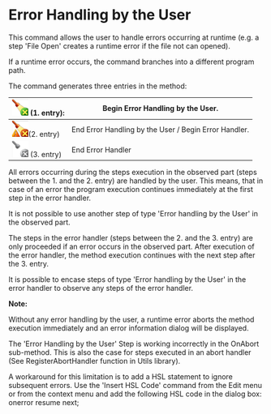 # Error Handling by the User

This command allows the user to handle errors occurring at runtime (e.g. a step 'File Open' creates a runtime error if the file not can opened).

If a runtime error occurs, the command branches into a different program path.

&#x20;

The command generates three entries in the method:

| ![](<../../.gitbook/assets/image (139).png>)  (1. entry): | Begin Error Handling by the User.                     |
| --------------------------------------------------------- | ----------------------------------------------------- |
|   ![](<../../.gitbook/assets/image (140).png>)(2. entry)  | End Error Handling by the User / Begin Error Handler. |
|  ![](<../../.gitbook/assets/image (141).png>) (3. entry)  | End Error Handler                                     |

All errors occurring during the steps execution in the observed part (steps between the 1. and the 2. entry) are handled by the user. This means, that in case of an error the program execution continues immediately at the first step in the error handler.

It is not possible to use another step of type 'Error handling by the User' in the observed part.

&#x20;

The steps in the error handler (steps between the 2. and the 3. entry) are only proceeded if an error occurs in the observed part. After execution of the error handler, the method execution continues with the next step after the 3. entry.

It is possible to encase steps of type 'Error handling by the User' in the error handler to observe any steps of the error handler.

**Note:**

Without any error handling by the user, a runtime error aborts the method execution immediately and an error information dialog will be displayed.

&#x20;

The 'Error Handling by the User' Step is working incorrectly in the OnAbort sub-method. This is also the case for steps executed in an abort handler (See RegisterAbortHandler function in Utils library).

&#x20;

A workaround for this limitation is to add a HSL statement to ignore subsequent errors. Use the 'Insert HSL Code' command from the Edit menu or from the context menu and add the following HSL code in the dialog box: onerror resume next;

